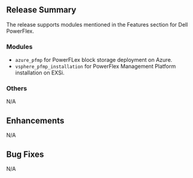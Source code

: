 ## Release Summary
The release supports modules mentioned in the Features section for Dell PowerFlex.

### Modules
* `azure_pfmp` for PowerFLex block storage deployment on Azure.
* `vsphere_pfmp_installation` for PowerFlex Management Platform installation on EXSi.

### Others
N/A

## Enhancements
N/A

## Bug Fixes
N/A
